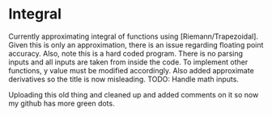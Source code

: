 # Integral

Currently approximating integral of functions using [Riemann/Trapezoidal]. Given this is only an approximation, there is an issue regarding floating point accuracy. Also, note this is a hard coded program. There is no parsing inputs and all inputs are taken from inside the code. To implement other functions, y value must be modified accordingly. Also added approximate derivatives so the title is now misleading. TODO: Handle math inputs.

Uploading this old thing and cleaned up and added comments on it so now my github has more green dots.
